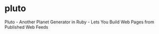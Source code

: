 pluto
=====

Pluto - Another Planet Generator in Ruby - Lets You Build Web Pages from Published Web Feeds